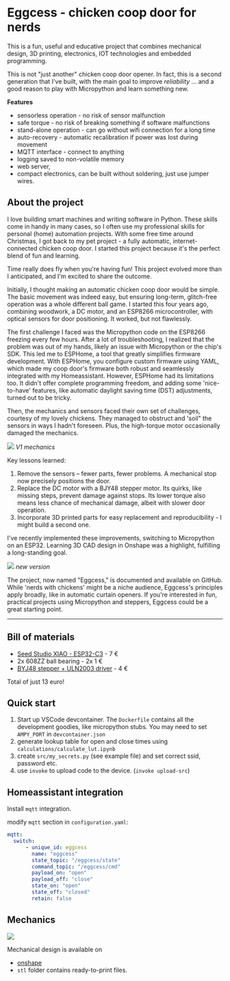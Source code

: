 # Eggcess - chicken coop door for nerds

This is a fun, useful and educative project that combines mechanical design,
3D printing, electronics, IOT technologies and embedded programming.

This is not "just another" chicken coop door opener. In fact, this is a second generation
that I've built, with the main goal to improve *reliability* ... and a good reason to play with Micropython and learn something new.

**Features**

* sensorless operation - no risk of sensor malfunction
* safe torque - no risk of breaking something if software malfunctions
* stand-alone operation - can go without wifi connection for a long time
* auto-recovery - automatic recalibration if power was lost during movement
* MQTT interface - connect to anything
* logging saved to non-volatile memory
* web server,
* compact electronics, can be built without soldering, just use jumper wires.


## About the project


I love building smart machines and writing software in Python. These skills come in handy in many cases, so I often use my professional skills for personal (home) automation projects. With some free time around Christmas, I got back to my pet project - a fully automatic, internet-connected chicken coop door. I started this project because it's the perfect blend of fun and learning.

Time really does fly when you're having fun! This project evolved more than I anticipated, and I'm excited to share the outcome.

Initially, I thought making an automatic chicken coop door would be simple. The basic movement was indeed easy, but ensuring long-term, glitch-free operation was a whole different ball game. I started this four years ago, combining woodwork, a DC motor, and an ESP8266 microcontroller, with optical sensors for door positioning. It worked, but not flawlessly.

The first challenge I faced was the Micropython code on the ESP8266 freezing every few hours. After a lot of troubleshooting, I realized that the problem was out of my hands, likely an issue with Micropython or the chip's SDK. This led me to ESPHome, a tool that greatly simplifies firmware development. With ESPHome, you configure custom firmware using YAML, which made my coop door's firmware both robust and seamlessly integrated with my Homeassistant. However, ESPHome had its limitations too. It didn't offer complete programming freedom, and adding some 'nice-to-have' features, like automatic daylight saving time (DST) adjustments, turned out to be tricky.

Then, the mechanics and sensors faced their own set of challenges, courtesy of my lovely chickens. They managed to obstruct and 'soil" the sensors in ways I hadn't foreseen. Plus, the high-torque motor occasionally damaged the mechanics.

![](img/eggcess_09.jpg)
*V1 mechanics*

Key lessons learned:

1. Remove the sensors – fewer parts, fewer problems. A mechanical stop now precisely positions the door.
2. Replace the DC motor with a BJY48 stepper motor. Its quirks, like missing steps, prevent damage against stops. Its lower torque also means less chance of mechanical damage, albeit with slower door operation.
3. Incorporate 3D printed parts for easy replacement and reproducibility - I might build a second one.

I've recently implemented these improvements, switching to Micropython on an ESP32. Learning 3D CAD design in Onshape was a highlight, fulfilling a long-standing goal.

![](img/eggcess_11.jpg)
*new version*


The project, now named "Eggcess," is documented and available on GitHub. While 'nerds with chickens' might be a niche audience, Eggcess's principles apply broadly, like in automatic curtain openers. If you're interested in fun, practical projects using Micropython and steppers, Eggcess could be a great starting point.



------------------------------------------


## Bill of materials

* [Seed Studio XIAO - ESP32-C3](https://www.tinytronics.nl/shop/nl/development-boards/microcontroller-boards/met-wi-fi/seeed-studio-xiao-esp32-c3) - 7 €
* 2x 608ZZ ball bearing - 2x 1 €
* [BYJ48 stepper + ULN2003 driver](https://www.tinytronics.nl/shop/nl/mechanica-en-actuatoren/motoren/stappenmotoren/stappen-motor-met-uln2003-motoraansturing) - 4 €

Total of just 13 euro!

## Quick start

1. Start up VSCode devcontainer. The `Dockerfile` contains all the development goodies,
like micropython stubs. You may need to set `AMPY_PORT` in `devcontainer.json`
2. generate lookup table for open and close times using `calculations/calculate_lut.ipynb`
3. create `src/my_secrets.py` (see example file) and set correct ssid, password etc.
4. use `invoke` to upload code to the device. (`invoke upload-src`)

## Homeassistant integration

Install `mqtt` integration.

modify `mqtt` section in `configuration.yaml`:

```yaml
mqtt:
  switch:
      - unique_id: eggcess
        name: "eggcess"
        state_topic: "/eggcess/state"
        command_topic: "/eggcess/cmd"
        payload_on: "open"
        payload_off: "close"
        state_on: "open"
        state_off: "closed"
        retain: false

```


## Mechanics

![](img/eggcess_mechanics.png)

Mechanical design is available on

* [onshape](https://cad.onshape.com/documents/9d1e9d13503836a93d923c99/w/cf41e9abcfc58e38551d4ef1/e/91ab2b97868868ebff4768e5?renderMode=0&uiState=6590590c9a15484af8e68a46)
* `stl` folder contains ready-to-print files.
